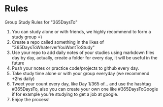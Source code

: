 # Rules
Group Study Rules for "365DaysTo"

1. You can study alone or with friends, we highly recommend to form a study group =)
2. Create a repo called something in the likes of "365DaysToWhaterverYouWantToStudy" 
3. Use your repo to add daily notes of your studies using markdown files day by day, actually, create a folder for every day, it will be useful in the future
4. Push your notes or practice code/projects to github every day.
5. Take study time alone or with your group everyday (we recommend +2hs daily)
6. Tweet your count every day, like Day 1/365 of... and use the hashtag #365DaysTo, also you can create your own one like #365DaysToGoogle if for example you're studying to get a job at google.
7. Enjoy the process!